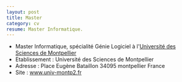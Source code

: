 ```yaml
---
layout: post
title: Master
category: cv
resume: Master Informatique.
---
```

* Master Informatique, spécialité Génie Logiciel à l'<a href="http://www.univ-montp2.fr" target="_blank">Université des Sciences de Montpellier</a>
* Etablissement : Université des Sciences de Montpellier
* Adresse : Place Eugène Bataillon­ 34095­ montpellier­ France
* Site : <a href="http://www.univ-montp2.fr" target="_blank">www.univ-montp2.fr</a>